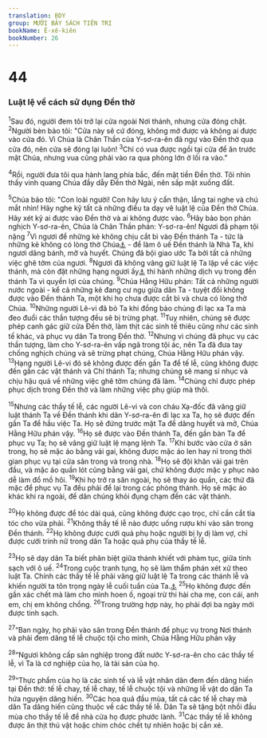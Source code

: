 ```yaml
---
translation: BDY
group: MƯỜI BẢY SÁCH TIÊN TRI
bookName: Ê-xê-kiên 
bookNumber: 26
---
```


<div class="title"><h1>44</h1><h3>Luật lệ về cách sử dụng Đền thờ</h3></div>
<p><sup>1</sup>Sau đó, người đem tôi trở lại cửa ngoài Nơi thánh, nhưng cửa đóng chặt. <sup>2</sup>Người bèn bảo tôi: &#34;Cửa này sẽ cứ đóng, không mở được và không ai được vào cửa đó. Vì Chúa là Chân Thần của Y-sơ-ra-ên đã ngự vào Đền thờ qua cửa đó, nên cửa sẽ đóng lại luôn! <sup>3</sup>Chỉ có vua được ngồi tại cửa để ăn trước mặt Chúa, nhưng vua cũng phải vào ra qua phòng lớn ở lối ra vào.&#34;</p><p><sup>4</sup>Rồi, người đưa tôi qua hành lang phía bắc, đến mặt tiền Đền thờ. Tôi nhìn thấy vinh quang Chúa đầy dẫy Đền thờ Ngài, nên sấp mặt xuống đất.</p><p><sup>5</sup>Chúa bảo tôi: &#34;Con loài người! Con hãy lưu ý cẩn thận, lắng tai nghe và chú mắt nhìn! Hãy nghe kỹ tất cả những điều ta dạy vê luật lệ của Đền thờ Chúa. Hãy xét kỹ ai được vào Đền thờ và ai không được vào. <sup>6</sup>Hãy bảo bọn phản nghịch Y-sơ-ra-ên, Chúa là Chân Thần phán: Y-sơ-ra-ên! Ngươi đã phạm tội nặng <sup>7</sup>Vì ngươi để những kẻ không chịu cắt bì vào Đền thánh Ta - tức là những kẻ không có lòng thờ Chúa<a href="#" data-toggle="tooltip" data-placement="bottom" title="Nt những kẻ không chịu cắt bì trong lòng và thịt">⚓</a> - để làm ô uế Đền thánh là Nhà Ta, khi ngươi dâng bánh, mỡ và huyết. Chúng đã bội giao ước Ta bởi tất cả những việc ghê tởm của ngươi. <sup>8</sup>Ngươi đã không vâng giữ luật lệ Ta lập về các việc thánh, mà còn đặt những hạng ngươi ấy<a href="#" data-toggle="tooltip" data-placement="bottom" title="xem câu 7">⚓</a> thi hành những dịch vụ trong đền thánh Ta vì quyền lợi của chúng. <sup>9</sup>Chúa Hằng Hữu phán: Tất cả những người nước ngoài - kể cả những kẻ đang cư ngụ giữa dân Ta - tuyệt đối không được vào Đền thánh Ta, một khi họ chưa được cắt bì và chưa có lòng thờ Chúa. <sup>10</sup>Những người Lê-vi đã bỏ Ta khi đồng bào chúng đi lạc xa Ta mà đeo đuổi các thần tượng đều sẽ bị trừng phạt. <sup>11</sup>Tuy nhiên, chúng sẽ được phép canh gác giữ cửa Đền thờ, làm thịt các sinh tế thiêu cũng như các sinh tế khác, và phục vụ dân Ta trong Đền thờ. <sup>12</sup>Nhưng vì chúng đã phục vụ các thần tượng, làm cho Y-sơ-ra-ên vấp ngã trong tội ác, nên Ta đã đưa tay chống nghịch chúng và sẽ trừng phạt chúng, Chúa Hằng Hữu phán vậy. <sup>13</sup>Hạng người Lê-vi đó sẽ không được đến gần Ta để tế lễ, cũng không được đến gần các vật thánh và Chí thánh Ta; nhưng chúng sẽ mang sỉ nhục và chịu hậu quả về những việc ghê tởm chúng đã làm. <sup>14</sup>Chúng chỉ được phép phục dịch trong Đền thờ và làm những việc phụ giúp mà thôi.</p><p><sup>15</sup>Nhưng các thầy tế lễ, các người Lê-vi và con cháu Xạ-đốc đã vâng giữ luật thánh Ta về Đền thánh khi dân Y-sơ-ra-ên đi lạc xa Ta, họ sẽ được đến gần Ta để hầu việc Ta. Họ sẽ đứng trước mặt Ta để dâng huyết và mỡ, Chúa Hằng Hữu phán vậy. <sup>16</sup>Họ sẽ được vào Đền thánh Ta, đến gần bàn Ta để phục vụ Ta; họ sẽ vâng giữ luật lệ mạng lệnh Ta. <sup>17</sup>Khi bước vào cửa ở sân trong, họ sẽ mặc áo bằng vải gai, không được mặc áo len hay nỉ trong thời gian phục vụ tại cửa sân trong và trong nhà. <sup>18</sup>Họ sẽ đội khăn vải gai trên đầu, và mặc áo quần lót cũng bằng vải gai, chứ không được mặc y phục nào dễ làm đổ mồ hôi. <sup>19</sup>Khi họ trở ra sân ngoài, họ sẽ thay áo quần, các thứ đã mặc để phục vụ Ta đều phải để lại trong các phòng thánh. Họ sẽ mặc áo khác khi ra ngoài, để dân chúng khỏi đụng chạm đến các vật thánh.</p><p><sup>20</sup>Họ không được để tóc dài quá, cũng không được cạo trọc, chỉ cần cắt tỉa tóc cho vừa phải. <sup>21</sup>Không thầy tế lễ nào được uống rượu khi vào sân trong Đền thánh. <sup>22</sup>Họ không được cưới quả phụ hoặc người bị ly dị làm vợ, chỉ được cưới trinh nữ trong dân Ta hoặc quả phụ của thầy tế lễ.</p><p><sup>23</sup>Họ sẽ dạy dân Ta biết phân biệt giữa thánh khiết với phàm tục, giữa tinh sạch với ô uế. <sup>24</sup>Trong cuộc tranh tụng, họ sẽ làm thẩm phán xét xử theo luật Ta. Chính các thầy tế lễ phải vâng giữ luật lệ Ta trong các thánh lễ và khiến người ta tôn trọng ngày lễ cuối tuần của Ta.<a href="#" data-toggle="tooltip" data-placement="bottom" title="Nt thánh hóa các ngày Sa-bát Ta">⚓</a> <sup>25</sup>Họ không được đến gần xác chết mà làm cho mình hoen ố, ngoại trừ thi hài cha mẹ, con cái, anh em, chị em không chồng. <sup>26</sup>Trong trường hợp này, họ phải đợi ba ngày mới được tinh sạch.</p><p><sup>27</sup>“Ban ngày, họ phải vào sân trong Đền thánh để phục vụ trong Nơi thánh và phải đem dâng tế lễ chuộc tội cho mình, Chúa Hằng Hữu phán vậy</p><p><sup>28</sup>“Ngươi không cấp sản nghiệp trong đất nước Y-sơ-ra-ên cho các thầy tế lễ, vì Ta là cơ nghiệp của họ, là tài sản của họ.</p><p><sup>29</sup>“Thực phẩm của họ là các sinh tế và lễ  vật nhân dân đem đến dâng hiến tại Đền thờ: tế lễ chay, tế lễ chay, tế lễ chuộc tội và những lễ vật do dân Ta hứa nguyện dâng hiến. <sup>30</sup>Các hoa quả đầu mùa, tất cả các tế lễ chay mà dân Ta dâng hiến cũng thuộc về các thầy tế lễ. Dân Ta sẽ tặng bột nhồi đầu mùa cho thầy tế lễ để nhà cửa họ được phước lành. <sup>31</sup>Các thầy tế lễ không được ăn thịt thú vật hoặc chim chóc chết tự nhiên hoặc bị cắn xé.</p>